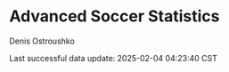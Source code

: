 # Advanced Soccer Statistics
Denis Ostroushko

<!-- gfm -->

Last successful data update: 2025-02-04 04:23:40 CST
